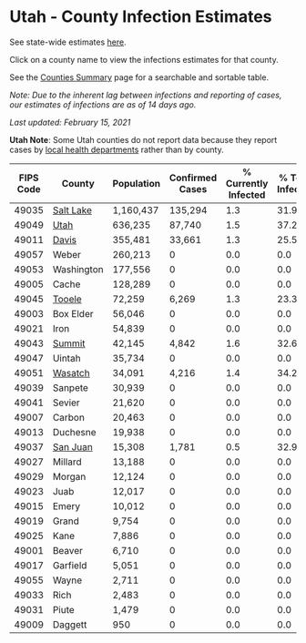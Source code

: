 # Utah - County Infection Estimates

See state-wide estimates [here](/infections/us-ut).

Click on a county name to view the infections estimates for that county.

See the [Counties Summary](/infections/summary-counties) page for a searchable and sortable table.

*Note: Due to the inherent lag between infections and reporting of cases, our estimates of infections are as of 14 days ago.*

*Last updated: February 15, 2021*

**Utah Note**: Some Utah counties do not report data because they report cases by [local health departments](https://ualhd.org/) rather than by county.

|   FIPS Code |                 County |   Population |   Confirmed Cases |   % Currently Infected |   % Total Infected |
|-------------|------------------------|--------------|-------------------|------------------------|--------------------|
|       49035 | [Salt Lake](salt-lake) |    1,160,437 |           135,294 |                    1.3 |               31.9 |
|       49049 |           [Utah](utah) |      636,235 |            87,740 |                    1.5 |               37.2 |
|       49011 |         [Davis](davis) |      355,481 |            33,661 |                    1.3 |               25.5 |
|       49057 |                  Weber |      260,213 |                 0 |                    0.0 |                0.0 |
|       49053 |             Washington |      177,556 |                 0 |                    0.0 |                0.0 |
|       49005 |                  Cache |      128,289 |                 0 |                    0.0 |                0.0 |
|       49045 |       [Tooele](tooele) |       72,259 |             6,269 |                    1.3 |               23.3 |
|       49003 |              Box Elder |       56,046 |                 0 |                    0.0 |                0.0 |
|       49021 |                   Iron |       54,839 |                 0 |                    0.0 |                0.0 |
|       49043 |       [Summit](summit) |       42,145 |             4,842 |                    1.6 |               32.6 |
|       49047 |                 Uintah |       35,734 |                 0 |                    0.0 |                0.0 |
|       49051 |     [Wasatch](wasatch) |       34,091 |             4,216 |                    1.4 |               34.2 |
|       49039 |                Sanpete |       30,939 |                 0 |                    0.0 |                0.0 |
|       49041 |                 Sevier |       21,620 |                 0 |                    0.0 |                0.0 |
|       49007 |                 Carbon |       20,463 |                 0 |                    0.0 |                0.0 |
|       49013 |               Duchesne |       19,938 |                 0 |                    0.0 |                0.0 |
|       49037 |   [San Juan](san-juan) |       15,308 |             1,781 |                    0.5 |               32.9 |
|       49027 |                Millard |       13,188 |                 0 |                    0.0 |                0.0 |
|       49029 |                 Morgan |       12,124 |                 0 |                    0.0 |                0.0 |
|       49023 |                   Juab |       12,017 |                 0 |                    0.0 |                0.0 |
|       49015 |                  Emery |       10,012 |                 0 |                    0.0 |                0.0 |
|       49019 |                  Grand |        9,754 |                 0 |                    0.0 |                0.0 |
|       49025 |                   Kane |        7,886 |                 0 |                    0.0 |                0.0 |
|       49001 |                 Beaver |        6,710 |                 0 |                    0.0 |                0.0 |
|       49017 |               Garfield |        5,051 |                 0 |                    0.0 |                0.0 |
|       49055 |                  Wayne |        2,711 |                 0 |                    0.0 |                0.0 |
|       49033 |                   Rich |        2,483 |                 0 |                    0.0 |                0.0 |
|       49031 |                  Piute |        1,479 |                 0 |                    0.0 |                0.0 |
|       49009 |                Daggett |          950 |                 0 |                    0.0 |                0.0 |